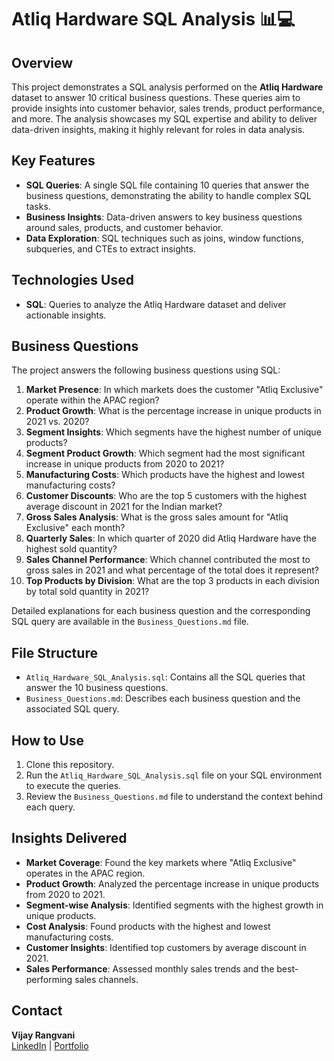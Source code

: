 
# Atliq Hardware SQL Analysis 📊💻

## Overview
This project demonstrates a SQL analysis performed on the **Atliq Hardware** dataset to answer 10 critical business questions. These queries aim to provide insights into customer behavior, sales trends, product performance, and more. The analysis showcases my SQL expertise and ability to deliver data-driven insights, making it highly relevant for roles in data analysis.

## Key Features
- **SQL Queries**: A single SQL file containing 10 queries that answer the business questions, demonstrating the ability to handle complex SQL tasks.
- **Business Insights**: Data-driven answers to key business questions around sales, products, and customer behavior.
- **Data Exploration**: SQL techniques such as joins, window functions, subqueries, and CTEs to extract insights.

## Technologies Used
- **SQL**: Queries to analyze the Atliq Hardware dataset and deliver actionable insights.

## Business Questions
The project answers the following business questions using SQL:
1. **Market Presence**: In which markets does the customer "Atliq Exclusive" operate within the APAC region?
2. **Product Growth**: What is the percentage increase in unique products in 2021 vs. 2020?
3. **Segment Insights**: Which segments have the highest number of unique products?
4. **Segment Product Growth**: Which segment had the most significant increase in unique products from 2020 to 2021?
5. **Manufacturing Costs**: Which products have the highest and lowest manufacturing costs?
6. **Customer Discounts**: Who are the top 5 customers with the highest average discount in 2021 for the Indian market?
7. **Gross Sales Analysis**: What is the gross sales amount for "Atliq Exclusive" each month?
8. **Quarterly Sales**: In which quarter of 2020 did Atliq Hardware have the highest sold quantity?
9. **Sales Channel Performance**: Which channel contributed the most to gross sales in 2021 and what percentage of the total does it represent?
10. **Top Products by Division**: What are the top 3 products in each division by total sold quantity in 2021?

Detailed explanations for each business question and the corresponding SQL query are available in the `Business_Questions.md` file.

## File Structure
- `Atliq_Hardware_SQL_Analysis.sql`: Contains all the SQL queries that answer the 10 business questions.
- `Business_Questions.md`: Describes each business question and the associated SQL query.
  
## How to Use
1. Clone this repository.
2. Run the `Atliq_Hardware_SQL_Analysis.sql` file on your SQL environment to execute the queries.
3. Review the `Business_Questions.md` file to understand the context behind each query.

## Insights Delivered
- **Market Coverage**: Found the key markets where "Atliq Exclusive" operates in the APAC region.
- **Product Growth**: Analyzed the percentage increase in unique products from 2020 to 2021.
- **Segment-wise Analysis**: Identified segments with the highest growth in unique products.
- **Cost Analysis**: Found products with the highest and lowest manufacturing costs.
- **Customer Insights**: Identified top customers by average discount in 2021.
- **Sales Performance**: Assessed monthly sales trends and the best-performing sales channels.

## Contact
**Vijay Rangvani**  
[LinkedIn](https://www.linkedin.com/in/vijayrangvani/) | [Portfolio](https://mavenanalytics.io/profile/Vijay-Rangvani/132085571)
